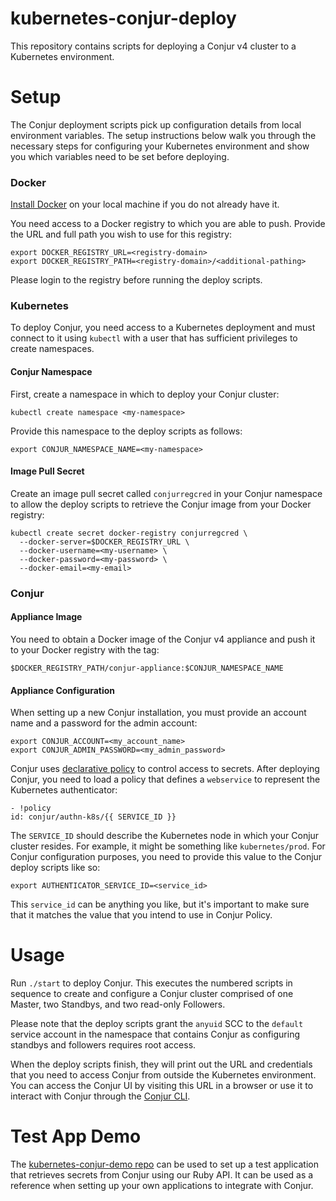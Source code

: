 # kubernetes-conjur-deploy

This repository contains scripts for deploying a Conjur v4 cluster to a
Kubernetes environment.

# Setup

The Conjur deployment scripts pick up configuration details from local
environment variables. The setup instructions below walk you through the
necessary steps for configuring your Kubernetes environment and show you which
variables need to be set before deploying.

### Docker

[Install Docker](https://www.docker.com/get-docker) on your local machine if you
do not already have it.

You need access to a Docker registry to which you are able to push. Provide the
URL and full path you wish to use for this registry:

```
export DOCKER_REGISTRY_URL=<registry-domain>
export DOCKER_REGISTRY_PATH=<registry-domain>/<additional-pathing>
```

Please login to the registry before running the deploy scripts.

### Kubernetes

To deploy Conjur, you need access to a Kubernetes deployment and must connect to
it using `kubectl` with a user that has sufficient privileges to create
namespaces.

#### Conjur Namespace

First, create a namespace in which to deploy your Conjur cluster:

```
kubectl create namespace <my-namespace>
```

Provide this namespace to the deploy scripts as follows:

```
export CONJUR_NAMESPACE_NAME=<my-namespace>
```

#### Image Pull Secret

Create an image pull secret called `conjurregcred` in your Conjur namespace to
allow the deploy scripts to retrieve the Conjur image from your Docker registry:

```
kubectl create secret docker-registry conjurregcred \
  --docker-server=$DOCKER_REGISTRY_URL \
  --docker-username=<my-username> \
  --docker-password=<my-password> \
  --docker-email=<my-email>
```

### Conjur

#### Appliance Image

You need to obtain a Docker image of the Conjur v4 appliance and push it to your
Docker registry with the tag:

```
$DOCKER_REGISTRY_PATH/conjur-appliance:$CONJUR_NAMESPACE_NAME
```

#### Appliance Configuration

When setting up a new Conjur installation, you must provide an account name and
a password for the admin account:

```
export CONJUR_ACCOUNT=<my_account_name>
export CONJUR_ADMIN_PASSWORD=<my_admin_password>
```

Conjur uses [declarative policy](https://developer.conjur.net/policy) to control
access to secrets. After deploying Conjur, you need to load a policy that
defines a `webservice` to represent the Kubernetes authenticator:

```
- !policy
id: conjur/authn-k8s/{{ SERVICE_ID }}
```

The `SERVICE_ID` should describe the Kubernetes node in which your Conjur cluster
resides. For example, it might be something like `kubernetes/prod`. For Conjur
configuration purposes, you need to provide this value to the Conjur deploy
scripts like so:

```
export AUTHENTICATOR_SERVICE_ID=<service_id>
```

This `service_id` can be anything you like, but it's important to make sure
that it matches the value that you intend to use in Conjur Policy.

# Usage

Run `./start` to deploy Conjur. This executes the numbered scripts in sequence
to create and configure a Conjur cluster comprised of one Master, two Standbys,
and two read-only Followers.

Please note that the deploy scripts grant the `anyuid` SCC to the `default`
service account in the namespace that contains Conjur as configuring standbys and
followers requires root access.

When the deploy scripts finish, they will print out the URL and credentials that
you need to access Conjur from outside the Kubernetes environment. You can access
the Conjur UI by visiting this URL in a browser or use it to interact with Conjur
through the [Conjur CLI](https://developer.conjur.net/cli).

# Test App Demo

The [kubernetes-conjur-demo repo](https://github.com/conjurdemos/kubernetes-conjur-demo)
can be used to set up a test application that retrieves secrets from Conjur
using our Ruby API. It can be used as a reference when setting up your own
applications to integrate with Conjur.
